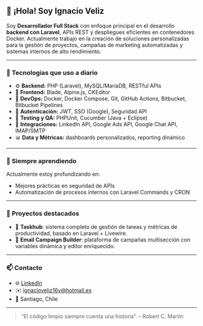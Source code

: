 ## 👋 ¡Hola! Soy Ignacio Veliz

Soy **Desarrollador Full Stack** con enfoque principal en el desarrollo **backend con Laravel**, APIs REST y despliegues eficientes en contenedores Docker. Actualmente trabajo en la creación de soluciones personalizadas para la gestión de proyectos, campañas de marketing automatizadas y sistemas internos de alto rendimiento.

---

### 🚀 Tecnologías que uso a diario

- ⚙️ **Backend:** PHP (Laravel), MySQL/MariaDB, RESTful APIs  
- 🎨 **Frontend:** Blade, Alpine.js, CKEditor  
- 🐳 **DevOps:** Docker, Docker Compose, Git, GitHub Actions, Bitbucket, Bitbucket Pipelines
- 🔐 **Autenticación:** JWT, SSO (Google), Seguridad API  
- 🧪 **Testing y QA:** PHPUnit, Cucumber (Java + Eclipse)  
- 🔄 **Integraciones:** LinkedIn API, Google Ads API, Google Chat API, IMAP/SMTP  
- 📊 **Data y Métricas:** dashboards personalizados, reporting dinámico  

---

### 🧠 Siempre aprendiendo

Actualmente estoy profundizando en:
- Mejores prácticas en seguridad de APIs
- Automatización de procesos internos con Laravel Commands y CRON

---

### 💼 Proyectos destacados

- 🎯 **Taskhub**: sistema completo de gestión de tareas y métricas de productividad, basado en Laravel + Livewire.  
- 💌 **Email Campaign Builder**: plataforma de campañas multisección con variables dinámica y editor enriquecido.

---

### 📫 Contacto

- 🌐 [LinkedIn](https://www.linkedin.com/in/ingveliz/)
- ✉️ ignacioveliz16v@hotmail.es  
- 📍 Santiago, Chile  

---

> “El código limpio siempre cuenta una historia”. – Robert C. Martin
